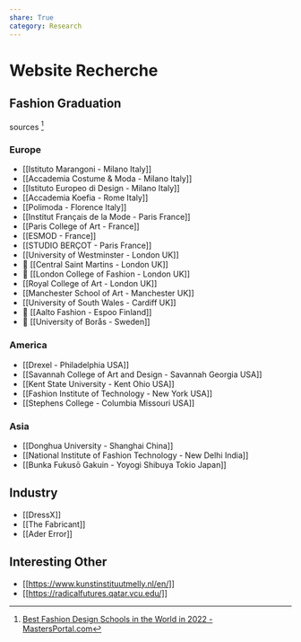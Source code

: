 ```yaml
---
share: True
category: Research
---
```

# Website Recherche

## Fashion Graduation
sources [^1]

[^1]: [Best Fashion Design Schools in the World in 2022 - MastersPortal.com](https://www.mastersportal.com/articles/2780/best-fashion-design-schools-in-the-world-in-2022.html)

### Europe
- [[Istituto Marangoni - Milano Italy]]
- [[Accademia Costume & Moda - Milano Italy]]
- [[Istituto Europeo di Design - Milano Italy]]
- [[Accademia Koefia - Rome Italy]]
- [[Polimoda - Florence Italy]]
- [[Institut Français de la Mode - Paris France]]
- [[Paris College of Art - France]]
- [[ESMOD - France]]
- [[STUDIO BERÇOT - Paris France]]
- [[University of Westminster - London UK]]
- 🔎 [[Central Saint Martins - London UK]]
- 🔎 [[London College of Fashion - London UK]]
- [[Royal College of Art - London UK]]
- [[Manchester School of Art - Manchester UK]]
- [[University of South Wales - Cardiff UK]]
- 🔎 [[Aalto Fashion - Espoo Finland]]
- 🔎 [[University of Borås - Sweden]]

### America
- [[Drexel - Philadelphia USA]]
- [[Savannah College of Art and Design - Savannah Georgia USA]]
- [[Kent State University - Kent Ohio USA]]
- [[Fashion Institute of Technology - New York USA]]
- [[Stephens College  - Columbia Missouri USA]]

### Asia
- [[Donghua University - Shanghai China]]
- [[National Institute of Fashion Technology - New Delhi India]]
- [[Bunka Fukusō Gakuin - Yoyogi Shibuya Tokio Japan]]

## Industry
- [[DressX]]
- [[The Fabricant]]
- [[Ader Error]]

## Interesting Other
- [[https://www.kunstinstituutmelly.nl/en/]]
- [[https://radicalfutures.qatar.vcu.edu/]]